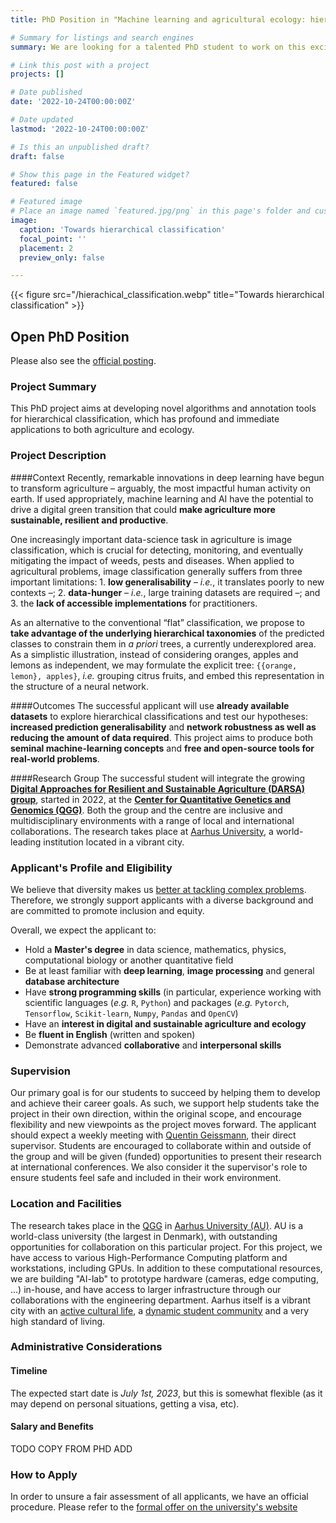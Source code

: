 ```yaml
---
title: PhD Position in "Machine learning and agricultural ecology: hierarchical deep learning for better automatic pest classification and biodiversity monitoring in agroecosystems"

# Summary for listings and search engines
summary: We are looking for a talented PhD student to work on this exciting project at Aarhus University.

# Link this post with a project
projects: []

# Date published
date: '2022-10-24T00:00:00Z'

# Date updated
lastmod: '2022-10-24T00:00:00Z'

# Is this an unpublished draft?
draft: false

# Show this page in the Featured widget?
featured: false

# Featured image
# Place an image named `featured.jpg/png` in this page's folder and customize its options here.
image:
  caption: 'Towards hierarchical classification'
  focal_point: ''
  placement: 2
  preview_only: false

---
```

{{< figure src="/hierachical_classification.webp" title="Towards hierarchical classification" >}}

## Open PhD Position

Please also see the [official posting](TODO).

### Project Summary

This PhD project aims at developing novel algorithms and annotation tools for hierarchical classification, which has profound and immediate applications to both agriculture and ecology.

### Project Description

####Context
Recently, remarkable innovations in deep learning have begun to transform agriculture – arguably, the most impactful human activity on earth. If used appropriately, machine learning and AI have the potential to drive a digital green transition that could **make agriculture more sustainable, resilient and productive**.

One increasingly important data-science task in agriculture is image classification, which is crucial for detecting, monitoring, and eventually mitigating the impact of weeds, pests and diseases. When applied to agricultural problems, image classification generally suffers from three important limitations: 1. **low generalisability** – *i.e.*, it translates poorly to new contexts –; 2. **data-hunger** – *i.e.*, large training datasets are required –; and 3. the **lack of accessible implementations** for practitioners.

As an alternative to the conventional “flat” classification, we propose to **take advantage of the underlying hierarchical taxonomies** of the predicted classes to constrain them in *a priori* trees, a currently underexplored area. As a simplistic illustration, instead of considering oranges, apples and lemons as independent, we may formulate the explicit tree: `{{orange, lemon}, apples}`, *i.e.* grouping citrus fruits, and embed this representation in the structure of a neural network. 

####Outcomes
The successful applicant will use **already available datasets** to explore hierarchical classifications and test our hypotheses: **increased prediction generalisability** and **network robustness as well as reducing the amount of data required**. This project aims to produce both **seminal machine-learning concepts** and **free and open-source tools for real-world problems**.

####Research Group
The successful student will integrate the growing **[Digital Approaches for Resilient and Sustainable Agriculture (DARSA) group](/)**, started in 2022, at the **[Center for Quantitative Genetics and Genomics (QGG)](https://qgg.au.dk/en)**. Both the group and the centre are inclusive and multidisciplinary environments with a range of local and international collaborations. The research takes place at [Aarhus University](https://international.au.dk), a world-leading institution located in a vibrant city.

### Applicant's Profile and Eligibility


We believe that diversity makes us [better at tackling complex problems](https://www.pnas.org/doi/abs/10.1073/pnas.1700616114).
Therefore, we strongly support applicants with a diverse background and are committed to promote inclusion and equity.

Overall, we expect the applicant to:
* Hold a **Master's degree** in data science, mathematics, physics, computational biology or another quantitative field
* Be at least familiar with **deep learning**, **image processing** and general **database architecture**
* Have **strong programming skills** (in particular, experience working with scientific languages (*e.g.* `R`, `Python`) and packages (*e.g.* `Pytorch`, `Tensorflow`, `Scikit-learn`, `Numpy`, `Pandas` and `OpenCV`) 
* Have an **interest in digital and sustainable agriculture and ecology**
* Be **fluent in English** (written and spoken) 
* Demonstrate advanced **collaborative** and **interpersonal skills**

### Supervision

Our primary goal is for our students to succeed by helping them to develop and achieve their career goals. As such, we support help students take the project in their own direction, within the original scope, and encourage flexibility and new viewpoints as the project moves forward. The applicant should expect a weekly meeting with [Quentin Geissmann](auto-qgeissmann), their direct supervisor. Students are encouraged to collaborate within and outside of the group and will be given (funded) opportunities to present their research at international conferences. We also consider it the supervisor's role to ensure students feel safe and included in their work environment.



### Location and Facilities

The research takes place in the [QGG](https://qgg.au.dk/en/) in [Aarhus University (AU)](https://international.au.dk/).
AU is a world-class university (the largest in Denmark), with outstanding opportunities for collaboration on this particular project.
For this project, we have access to various High-Performance Computing platform and workstations, including GPUs.
In addition to these computational resources, we are building  "AI-lab" to prototype hardware (cameras, edge computing, ...) in-house, and have access to larger infrastructure through our collaborations with the engineering department.
Aarhus itself is a vibrant city with an [active cultural life](https://www.theguardian.com/travel/2016/apr/05/aarhus-denmark-city-of-culture-2017), a [dynamic student community](https://www.visitaarhus.com/groups/study-aarhus) and a very high standard of living.

### Administrative Considerations

#### Timeline

The expected start date is *July 1st, 2023*, but this is somewhat flexible (as it may depend on personal situations, getting a visa, etc).

#### Salary and Benefits

TODO COPY FROM PHD ADD

### How to Apply
In order to unsure a fair assessment of all applicants, we have an official procedure. Please refer to the [formal offer on the university's website](TODO)
